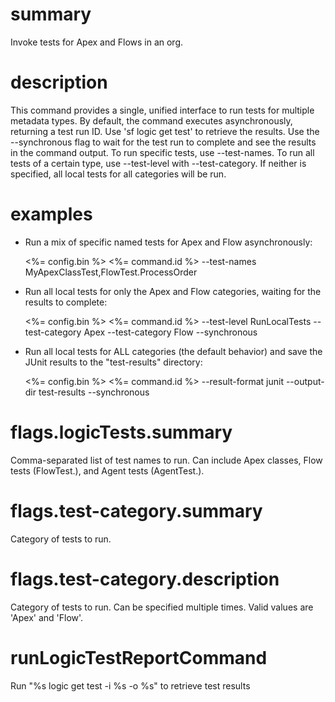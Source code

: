 # summary

Invoke tests for Apex and Flows in an org.

# description

This command provides a single, unified interface to run tests for multiple metadata types.
By default, the command executes asynchronously, returning a test run ID. Use 'sf logic get test' to retrieve the results.
Use the --synchronous flag to wait for the test run to complete and see the results in the command output.
To run specific tests, use --test-names. To run all tests of a certain type, use --test-level with --test-category. If neither is specified, all local tests for all categories will be run.

# examples

- Run a mix of specific named tests for Apex and Flow asynchronously:

  <%= config.bin %> <%= command.id %> --test-names MyApexClassTest,FlowTest.ProcessOrder

- Run all local tests for only the Apex and Flow categories, waiting for the results to complete:

  <%= config.bin %> <%= command.id %> --test-level RunLocalTests --test-category Apex --test-category Flow --synchronous

- Run all local tests for ALL categories (the default behavior) and save the JUnit results to the "test-results" directory:

  <%= config.bin %> <%= command.id %> --result-format junit --output-dir test-results --synchronous

# flags.logicTests.summary

Comma-separated list of test names to run. Can include Apex classes, Flow tests (FlowTest.<name>), and Agent tests (AgentTest.<name>).

# flags.test-category.summary

Category of tests to run.

# flags.test-category.description

Category of tests to run. Can be specified multiple times. Valid values are 'Apex' and 'Flow'.

# runLogicTestReportCommand

Run "%s logic get test -i %s -o %s" to retrieve test results
